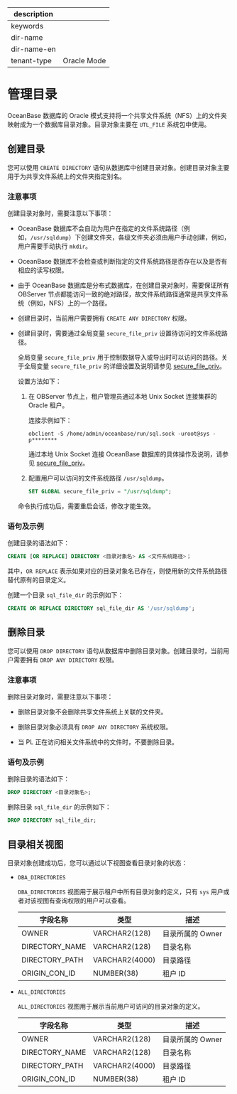 |description||
|---|---|
|keywords||
|dir-name||
|dir-name-en||
|tenant-type|Oracle Mode|

# 管理目录

OceanBase 数据库的 Oracle 模式支持将一个共享文件系统（NFS）上的文件夹映射成为一个数据库目录对象。目录对象主要在 `UTL_FILE` 系统包中使用。

## 创建目录

您可以使用 `CREATE DIRECTORY` 语句从数据库中创建目录对象。创建目录对象主要用于为共享文件系统上的文件夹指定别名。

### 注意事项

创建目录对象时，需要注意以下事项：

* OceanBase 数据库不会自动为用户在指定的文件系统路径（例如，`/usr/sqldump`）下创建文件夹，各级文件夹必须由用户手动创建，例如，用户需要手动执行 `mkdir`。

* OceanBase 数据库不会检查或判断指定的文件系统路径是否存在以及是否有相应的读写权限。

* 由于 OceanBase 数据库是分布式数据库，在创建目录对象时，需要保证所有 OBServer 节点都能访问一致的绝对路径，故文件系统路径通常是共享文件系统（例如，NFS）上的一个路径。

* 创建目录时，当前用户需要拥有 `CREATE ANY DIRECTORY` 权限。

* 创建目录时，需要通过全局变量 `secure_file_priv` 设置待访问的文件系统路径。

   全局变量 `secure_file_priv` 用于控制数据导入或导出时可以访问的路径。关于全局变量 `secure_file_priv` 的详细设置及说明请参见 [secure_file_priv](../../800.configuration-items-and-system-variables/200.system-variable/300.global-system-variable/11500.secure_file_priv-global.md)。

   设置方法如下：

   1. 在 OBServer 节点上，租户管理员通过本地 Unix Socket 连接集群的 Oracle 租户。

      连接示例如下：

      ```shell
      obclient -S /home/admin/oceanbase/run/sql.sock -uroot@sys -p********
      ```

      通过本地 Unix Socket 连接 OceanBase 数据库的具体操作及说明，请参见 [secure_file_priv](../../800.configuration-items-and-system-variables/200.system-variable/300.global-system-variable/11500.secure_file_priv-global.md)。

   2. 配置用户可以访问的文件系统路径 `/usr/sqldump`。

       ```sql
       SET GLOBAL secure_file_priv = "/usr/sqldump";
       ```

   命令执行成功后，需要重启会话，修改才能生效。

### 语句及示例

创建目录的语法如下：

```sql
CREATE [OR REPLACE] DIRECTORY <目录对象名> AS <文件系统路径>；
```

其中，`OR REPLACE` 表示如果对应的目录对象名已存在，则使用新的文件系统路径替代原有的目录定义。

创建一个目录 `sql_file_dir` 的示例如下：

```sql
CREATE OR REPLACE DIRECTORY sql_file_dir AS '/usr/sqldump';
```

## 删除目录

您可以使用 `DROP DIRECTORY` 语句从数据库中删除目录对象。创建目录时，当前用户需要拥有 `DROP ANY DIRECTORY` 权限。

### 注意事项

删除目录对象时，需要注意以下事项：

* 删除目录对象不会删除共享文件系统上关联的文件夹。

* 删除目录对象必须具有 `DROP ANY DIRECTORY` 系统权限。

* 当 PL 正在访问相关文件系统中的文件时，不要删除目录。

### 语句及示例

删除目录的语法如下：

```sql
DROP DIRECTORY <目录对象名>;
```

删除目录 `sql_file_dir` 的示例如下：

```sql
DROP DIRECTORY sql_file_dir;
```

## 目录相关视图

目录对象创建成功后，您可以通过以下视图查看目录对象的状态：

* `DBA_DIRECTORIES`

  `DBA_DIRECTORIES` 视图用于展示租户中所有目录对象的定义，只有 `sys` 用户或者对该视图有查询权限的用户可以查看。
  
  |   **字段名称** |     **类型**   |   **描述**       |
  |----------------|----------------|-----------------|
  | OWNER          | VARCHAR2(128)  | 目录所属的 Owner |
  | DIRECTORY_NAME | VARCHAR2(128)  | 目录名称         |
  | DIRECTORY_PATH | VARCHAR2(4000) | 目录路径         |
  | ORIGIN_CON_ID  | NUMBER(38)     | 租户 ID          |

* `ALL_DIRECTORIES`

  `ALL_DIRECTORIES` 视图用于展示当前用户可访问的目录对象的定义。
  
  |  **字段名称**  |     **类型**   |   **描述**      |
  |----------------|----------------|-----------------|
  | OWNER          | VARCHAR2(128)  | 目录所属的 Owner |
  | DIRECTORY_NAME | VARCHAR2(128)  | 目录名称         |
  | DIRECTORY_PATH | VARCHAR2(4000) | 目录路径         |
  | ORIGIN_CON_ID  | NUMBER(38)     | 租户 ID          |
